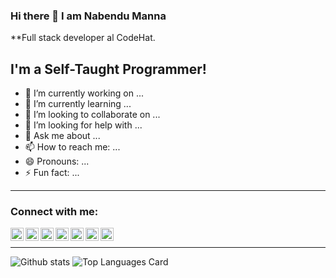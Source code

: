 ### Hi there 👋 I am Nabendu Manna
**Full stack developer al CodeHat.
## I'm a Self-Taught Programmer!

- 🔭 I’m currently working on ...
- 🌱 I’m currently learning ...
- 👯 I’m looking to collaborate on ...
- 🤔 I’m looking for help with ...
- 💬 Ask me about ...
- 📫 How to reach me: ...
- 😄 Pronouns: ...
- ⚡ Fun fact: ...

---

### Connect with me:
<!-- mail -->
<a href="mailto:mannanabendu2000@gmail.com">
  <img align="left" alt="Nabendu Manna | Twitter" width="21px" src="https://user-images.githubusercontent.com/69715068/122243657-ec28ea80-cee1-11eb-92db-e90dfaabc44a.png"/>
</a>
<!-- linkedin -->
<a href="https://www.linkedin.com/in/nabendu-manna-b32507200/">
  <img align="left" alt="Nabendu Manna | Twitter" width="21px" src="https://user-images.githubusercontent.com/69715068/122243667-ed5a1780-cee1-11eb-8af9-4df390cf89a2.png"/>
</a>
<!-- gitlab -->
<a href="https://gitlab.com/mannanabendu2000-inprog">
  <img align="left" alt="Nabendu Manna | Twitter" width="21px" src="https://user-images.githubusercontent.com/69715068/122243654-eb905400-cee1-11eb-96e6-5597b01fec09.png"/>
</a>
<!-- twitter -->
<a href="https://twitter.com/MannaNabendu">
  <img align="left" alt="Nabendu Manna | Twitter" width="21px" src="https://user-images.githubusercontent.com/69715068/122243672-edf2ae00-cee1-11eb-8f37-3bbb7bfb429b.png"/>
</a>
<!-- instagram -->
<a href="https://www.instagram.com/nabendu__manna/">
  <img align="left" alt="Nabendu Manna | Twitter" width="21px" src="https://user-images.githubusercontent.com/69715068/122243661-ecc18100-cee1-11eb-9083-2d87fddfd04a.png"/>
</a>
<!-- facebook -->
<a href="https://www.facebook.com/Nabendu.Manna.FB/">
  <img align="left" alt="Nabendu Manna | Twitter" width="21px" src="https://user-images.githubusercontent.com/69715068/122243642-e92dfa00-cee1-11eb-8d31-c6601eb6e731.png"/>
</a>
<!-- github -->
<a href="https://github.com/Nabendu-Manna">
  <img align="left" alt="Nabendu Manna | Twitter" width="21px" src="https://user-images.githubusercontent.com/69715068/122243649-eaf7bd80-cee1-11eb-8283-c0ee59063413.png"/>
</a>

<!-- <a href="https://medium.com/@shinichiokada">
  <img align="left" alt="Nabendu Manna | Medium" width="21px" src="https://raw.githubusercontent.com/shinokada/shinokada/master/assets/medium.png"/>
</a> -->

<br />

---

![Github stats](https://github-readme-stats.vercel.app/api?username=Nabendu-Manna&theme=highcontrast&show_icons=true&count_private=true)
![Top Languages Card](https://github-readme-stats.vercel.app/api/top-langs/?username=Nabendu-Manna&layout=compact)

